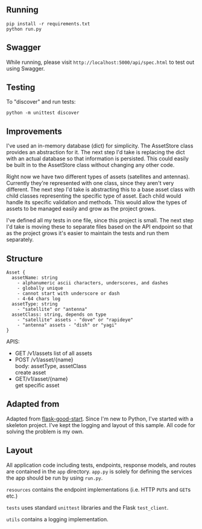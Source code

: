 ## Running

```
pip install -r requirements.txt
python run.py
```

## Swagger 
While running, please visit `http://localhost:5000/api/spec.html` to test out using Swagger.


## Testing

To "discover" and run tests:

```
python -m unittest discover
```

## Improvements
I've used an in-memory database (dict) for simplicity. The AssetStore class provides an abstraction for it.
The next step I'd take is replacing the dict with an actual database so that information is persisted.
This could easily be built in to the AssetStore class without changing any other code.

Right now we have two different types of assets (satellites and antennas). Currently they're represented
with one class, since they aren't very different. The next step I'd take is abstracting this to a base asset class with child classes representing the specific type of asset. Each child would handle its specific validation and methods. This would allow the types of assets to be managed easily and grow as the project grows.

I've defined all my tests in one file, since this project is small. The next step I'd take is
moving these to separate files based on the API endpoint so that as the project grows
it's easier to maintain the tests and run them separately.

## Structure
```
Asset {
  assetName: string
    - alphanumeric ascii characters, underscores, and dashes
    - globally unique
    - cannot start with underscore or dash
    - 4-64 chars log
  assetType: string
    - "satellite" or "antenna"
  assetClass: string, depends on type
    - "satellite" assets - "dove" or "rapideye"
    - "antenna" assets - "dish" or "yagi"
}
```

APIS:
- GET /v1/assets
  list of all assets
- POST /v1/asset/{name}    
  body: assetType, assetClass   
  create asset
- GET/v1/asset/{name}    
  get specific asset

## Adapted from
Adapted from [flask-good-start](https://github.com/Cogniteinc/flask-good-start).
Since I'm new to Python, I've started with a skeleton project. I've kept the
logging and layout of this sample. All code for solving the problem is my own.

## Layout

All application code including tests, endpoints, response models, and routes are
contained in the `app` directory. `app.py` is solely for defining the services
the app should be run by using `run.py`.

`resources` contains the endpoint implementations (i.e. HTTP `PUT`s and `GET`s etc.)

`tests` uses standard `unittest` libraries and the Flask `test_client`.

`utils` contains a logging implementation.
